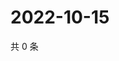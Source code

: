 # 2022-10-15

共 0 条

<!-- BEGIN WEIBO -->
<!-- 最后更新时间 Sat Oct 15 2022 19:15:34 GMT+0800 (China Standard Time) -->

<!-- END WEIBO -->
